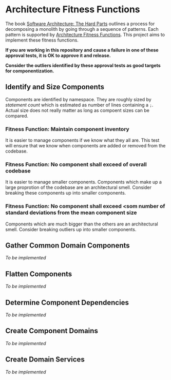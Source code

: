 # Architecture Fitness Functions

The book [Software Architecture: The Hard Parts](https://www.oreilly.com/library/view/software-architecture-the/9781492086888/) outlines a process for decomposing a monolith by going through a sequence of patterns. Each pattern is supported by [Architecture Fitness Functions](https://www.thoughtworks.com/en-au/radar/techniques/architectural-fitness-function). This project aims to implement these fitness functions.

**If you are working in this repository and cause a failure in one of these approval tests, it is OK to approve it and release.**

**Consider the outliers identified by these approval tests as good targets for componentization.**

## Identify and Size Components

Components are identified by namespace. They are roughly sized by _statement count_ which is estimated as number of lines containing a `;`. Actual size does not really matter as long as compoent sizes can be compared.

### Fitness Function: Maintain component inventory

It is easier to manage components if we know what they all are. This test will ensure that we know when components are added or removed from the codebase.

### Fitness Function: No component shall exceed <some percent> of overall codebase

It is easier to manage smaller components. Components which make up a large proprotion of the codebase are an architectural smell. Consider breaking these components up into smaller components.

### Fitness Function: No component shall exceed <som number of standard deviations from the mean component size

Components which are much bigger than the others are an architectural smell. Consider breaking outliers up into smaller components.

## Gather Common Domain Components

_To be implemented_

## Flatten Components

_To be implemented_

## Determine Component Dependencies

_To be implemented_

## Create Component Domains

_To be implemented_

## Create Domain Services

_To be implemented_
